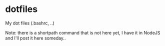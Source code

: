 dotfiles
========

My dot files (.bashrc, ..)

Note: there is a shortpath command that is not here yet, I have it in NodeJS and I'll post it here someday..